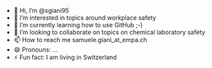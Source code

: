 - 👋 Hi, I’m @sgiani95
- 👀 I’m interested in topics around workplace safety
- 🌱 I’m currently learning how to use GitHub ;-)
- 💞️ I’m looking to collaborate on topics on chemical laboratory safety
- 📫 How to reach me samuele.giani_at_empa.ch
- 😄 Pronouns: ...
- ⚡ Fun fact: I am living in Switzerland

<!---
sgiani95/sgiani95 is a ✨ special ✨ repository because its `README.md` (this file) appears on your GitHub profile.
You can click the Preview link to take a look at your changes.
--->
